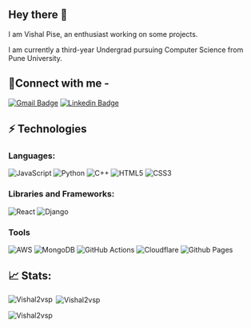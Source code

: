 ## Hey there 👋

I am Vishal Pise, an enthusiast working on some projects.

I am currently a third-year Undergrad pursuing Computer Science from Pune University.

## 📩Connect with me -

[![Gmail Badge](https://img.shields.io/badge/-vishalpise734@gmail.com-c14438?style=flat-square&logo=Gmail&logoColor=white&link=mailto:vishalpise734@gmail.com)](mailto:vishalpise734@gmail.com)
[![Linkedin Badge](https://img.shields.io/badge/-VishalPise-blue?style=flat-square&logo=Linkedin&logoColor=white&link=https://www.linkedin.com/in/vishal-pise-9b79b1244/)](https://www.linkedin.com/in/vishal-pise-9b79b1244/)

## ⚡ Technologies

### Languages:

![JavaScript](https://img.shields.io/badge/javascript-%23323330.svg?style=for-the-badge&logo=javascript&logoColor=%23F7DF1E)
![Python](https://img.shields.io/badge/python-3670A0?style=for-the-badge&logo=python&logoColor=ffdd54)
![C++](https://img.shields.io/badge/c++-%2300599C.svg?style=for-the-badge&logo=c%2B%2B&logoColor=white)
![HTML5](https://img.shields.io/badge/html5-%23E34F26.svg?style=for-the-badge&logo=html5&logoColor=white)
![CSS3](https://img.shields.io/badge/css3-%231572B6.svg?style=for-the-badge&logo=css3&logoColor=white)



### Libraries and Frameworks:

![React](https://img.shields.io/badge/react-%2320232a.svg?style=for-the-badge&logo=react&logoColor=%2361DAFB)
![Django](https://img.shields.io/badge/django-%23092E20.svg?style=for-the-badge&logo=django&logoColor=white)


### Tools

![AWS](https://img.shields.io/badge/AWS-%23FF9900.svg?style=for-the-badge&logo=amazon-aws&logoColor=white)
![MongoDB](https://img.shields.io/badge/MongoDB-%234ea94b.svg?style=for-the-badge&logo=mongodb&logoColor=white)
![GitHub Actions](https://img.shields.io/badge/github%20actions-%232671E5.svg?style=for-the-badge&logo=githubactions&logoColor=white)
![Cloudflare](https://img.shields.io/badge/Cloudflare-F38020?style=for-the-badge&logo=Cloudflare&logoColor=white)
![Github Pages](https://img.shields.io/badge/github%20pages-121013?style=for-the-badge&logo=github&logoColor=white)


## 📈 Stats:
<p>
  <p><img align="left" src="https://github-readme-stats.vercel.app/api/top-langs?username=Vishal2vsp&show_icons=true&locale=en&layout=compact" alt="Vishal2vsp" /></p>

  <p>&nbsp;<img align="center" src="https://github-readme-stats.vercel.app/api?username=Vishal2vsp&show_icons=true&locale=en" alt="Vishal2vsp" /></p>

  <p><img align="center" src="https://github-readme-streak-stats.herokuapp.com/?user=Vishal2vsp&" alt="Vishal2vsp" /></p>
</p>